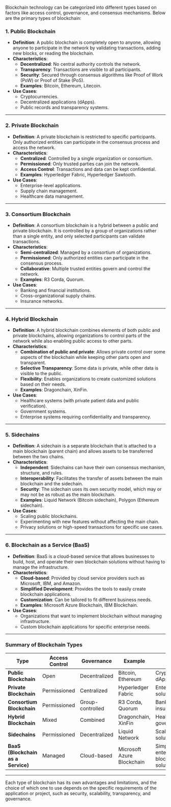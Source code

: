 Blockchain technology can be categorized into different types based on factors like access control, governance, and consensus mechanisms. Below are the primary types of blockchain:

### **1. Public Blockchain**

- **Definition**: A public blockchain is completely open to anyone, allowing anyone to participate in the network by validating transactions, adding new blocks, or reading the blockchain.
- **Characteristics**:
    - **Decentralized**: No central authority controls the network.
    - **Transparency**: Transactions are visible to all participants.
    - **Security**: Secured through consensus algorithms like Proof of Work (PoW) or Proof of Stake (PoS).
    - **Examples**: Bitcoin, Ethereum, Litecoin.
- **Use Cases**:
    - Cryptocurrencies.
    - Decentralized applications (dApps).
    - Public records and transparency systems.

---

### **2. Private Blockchain**

- **Definition**: A private blockchain is restricted to specific participants. Only authorized entities can participate in the consensus process and access the network.
- **Characteristics**:
    - **Centralized**: Controlled by a single organization or consortium.
    - **Permissioned**: Only trusted parties can join the network.
    - **Access Control**: Transactions and data can be kept confidential.
    - **Examples**: Hyperledger Fabric, Hyperledger Sawtooth.
- **Use Cases**:
    - Enterprise-level applications.
    - Supply chain management.
    - Healthcare data management.

---

### **3. Consortium Blockchain**

- **Definition**: A consortium blockchain is a hybrid between a public and private blockchain. It is controlled by a group of organizations rather than a single entity, and only selected participants can validate transactions.
- **Characteristics**:
    - **Semi-centralized**: Managed by a consortium of organizations.
    - **Permissioned**: Only authorized entities can participate in the consensus process.
    - **Collaborative**: Multiple trusted entities govern and control the network.
    - **Examples**: R3 Corda, Quorum.
- **Use Cases**:
    - Banking and financial institutions.
    - Cross-organizational supply chains.
    - Insurance networks.

---

### **4. Hybrid Blockchain**

- **Definition**: A hybrid blockchain combines elements of both public and private blockchains, allowing organizations to control parts of the network while also enabling public access to other parts.
- **Characteristics**:
    - **Combination of public and private**: Allows private control over some aspects of the blockchain while keeping other parts open and transparent.
    - **Selective Transparency**: Some data is private, while other data is visible to the public.
    - **Flexibility**: Enables organizations to create customized solutions based on their needs.
    - **Examples**: Dragonchain, XinFin.
- **Use Cases**:
    - Healthcare systems (with private patient data and public verification).
    - Government systems.
    - Enterprise systems requiring confidentiality and transparency.

---

### **5. Sidechains**

- **Definition**: A sidechain is a separate blockchain that is attached to a main blockchain (parent chain) and allows assets to be transferred between the two chains.
- **Characteristics**:
    - **Independent**: Sidechains can have their own consensus mechanism, structure, and rules.
    - **Interoperability**: Facilitates the transfer of assets between the main blockchain and the sidechain.
    - **Security**: The sidechain uses its own security model, which may or may not be as robust as the main blockchain.
    - **Examples**: Liquid Network (Bitcoin sidechain), Polygon (Ethereum sidechain).
- **Use Cases**:
    - Scaling public blockchains.
    - Experimenting with new features without affecting the main chain.
    - Privacy solutions or high-speed transactions for specific use cases.

---

### **6. Blockchain as a Service (BaaS)**

- **Definition**: BaaS is a cloud-based service that allows businesses to build, host, and operate their own blockchain solutions without having to manage the infrastructure.
- **Characteristics**:
    - **Cloud-based**: Provided by cloud service providers such as Microsoft, IBM, and Amazon.
    - **Simplified Development**: Provides the tools to easily create blockchain applications.
    - **Customization**: Can be tailored to fit different business needs.
    - **Examples**: Microsoft Azure Blockchain, IBM Blockchain.
- **Use Cases**:
    - Organizations that want to implement blockchain without managing infrastructure.
    - Custom blockchain applications for specific enterprise needs.

---

### **Summary of Blockchain Types**

|Type|Access Control|Governance|Example|Use Case|
|---|---|---|---|---|
|**Public Blockchain**|Open|Decentralized|Bitcoin, Ethereum|Cryptocurrencies, dApps|
|**Private Blockchain**|Permissioned|Centralized|Hyperledger Fabric|Enterprise solutions|
|**Consortium Blockchain**|Permissioned|Group-controlled|R3 Corda, Quorum|Banking, insurance|
|**Hybrid Blockchain**|Mixed|Combined|Dragonchain, XinFin|Healthcare, government|
|**Sidechains**|Permissioned|Decentralized|Liquid Network|Scaling, privacy solutions|
|**BaaS (Blockchain as a Service)**|Managed|Cloud-based|Microsoft Azure Blockchain|Simplified enterprise blockchain solutions|

---

Each type of blockchain has its own advantages and limitations, and the choice of which one to use depends on the specific requirements of the application or project, such as security, scalability, transparency, and governance.